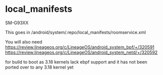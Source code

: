 local_manifests
===============
SM-G93XX

This goes in /android/system/.repo/local_manifests/roomservice.xml

You will also need 
https://review.lineageos.org/c/LineageOS/android_system_bpf/+/320591
https://review.lineageos.org/c/LineageOS/android_system_netd/+/320592

for build to boot as 3.18 kernels lack ebpf support and it has not been ported over to any 3.18 kernel yet
